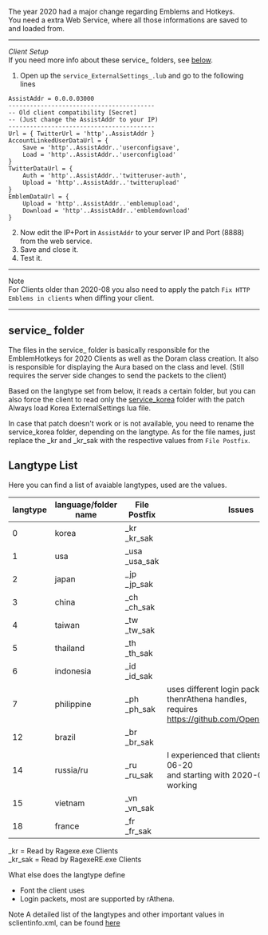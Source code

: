 The year 2020 had a major change regarding Emblems and Hotkeys.  
You need a extra Web Service, where all those informations are saved to and loaded from.
___
_Client Setup_  
If you need more info about these service_ folders, see [below](#service_-folder).

1. Open up the `service_ExternalSettings_.lub` and go to the following lines
```
AssistAddr = 0.0.0.03000
-----------------------------------------
-- Old client compatibility [Secret]
-- (Just change the AssistAddr to your IP)
-----------------------------------------
Url = { TwitterUrl = 'http'..AssistAddr }
AccountLinkedUserDataUrl = {
	Save = 'http'..AssistAddr..'userconfigsave',
	Load = 'http'..AssistAddr..'userconfigload'
}
TwitterDataUrl = {
	Auth = 'http'..AssistAddr..'twitteruser-auth',
	Upload = 'http'..AssistAddr..'twitterupload'
}
EmblemDataUrl = {
	Upload = 'http'..AssistAddr..'emblemupload',
	Download = 'http'..AssistAddr..'emblemdownload'
}
```
2. Now edit the IP+Port in `AssistAddr` to your server IP and Port (8888) from the web service.
3. Save and close it.
4. Test it.
___ 
Note  
For Clients older than 2020-08 you also need to apply the patch `Fix HTTP Emblems in clients` when diffing your client.
___
## service_ folder
The files in the service_ folder is basically responsible for the EmblemHotkeys for 2020 Clients as well as the Doram class creation.
It also is responsible for displaying the Aura based on the class and level.
(Still requires the server side changes to send the packets to the client)

Based on the langtype set from below, it reads a certain folder, but you can also force the client to read only the [service_korea](https://github.com/llchrisll/ROenglishRE/tree/master/Renewal/data/luafiles514/lua%20files/service_korea) folder with the patch Always load Korea ExternalSettings lua file.

In case that patch doesn't work or is not available, you need to rename the service_korea folder,
depending on the langtype.
As for the file names, just replace the _kr and _kr_sak with the respective values from ```File Postfix```.

## Langtype List
Here you can find a list of avaiable langtypes, used are the values.

| langtype | language/folder name | File Postfix | Issues | 
| --- | --- | --- | --- |
| 0   | korea | _kr<br>_kr_sak | |
| 1   | usa | _usa<br>_usa_sak | |
| 2   | japan | _jp<br>_jp_sak | |
| 3   | china | _ch<br>_ch_sak | |
| 4   | taiwan | _tw<br>_tw_sak | |
| 5   | thailand | _th<br>_th_sak | |
| 6   | indonesia | _id<br>_id_sak | |
| 7   | philippine | _ph<br>_ph_sak | uses different login packets thenrAthena handles,<br />requires https://github.com/OpenKore/openkore |
| 12  | brazil | _br<br>_br_sak | |
| 14  | russia/ru | _ru<br>_ru_sak | I experienced that clients up to 2018-06-20<br /> and starting with 2020-08-19 are working |
| 15  | vietnam | _vn<br>_vn_sak | |
| 18  | france | _fr<br>_fr_sak | |

 _kr = Read by Ragexe.exe Clients  
 _kr_sak = Read by RagexeRE.exe Clients

What else does the langtype define

* Font the client uses  
* Login packets, most are supported by rAthena.

Note A detailed list of the langtypes and other important values in sclientinfo.xml, can be found [here](https://github.com/rathena/rathena/wiki/Clientinfo.xml)